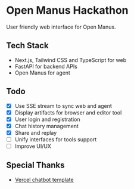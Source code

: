 # Open Manus Hackathon

User friendly web interface for Open Manus.

## Tech Stack

- Next.js, Tailwind CSS and TypeScript for web
- FastAPI for backend APIs
- Open Manus for agent

## Todo

- [x] Use SSE stream to sync web and agent
- [x] Display artifacts for browser and editor tool
- [x] User login and registration
- [x] Chat history management
- [x] Share and replay
- [ ] Unify interfaces for tools support
- [ ] Improve UI/UX

## Special Thanks

- [Vercel chatbot template](https://github.com/vercel/ai-chatbot)
